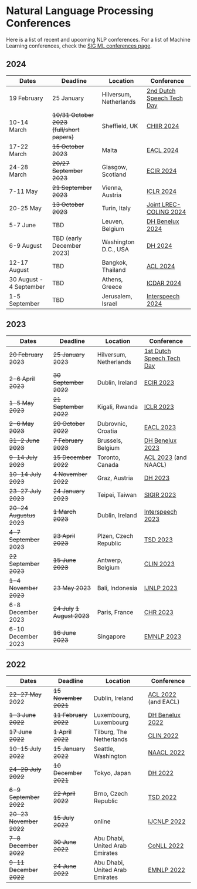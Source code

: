 # Natural Language Processing Conferences

Here is a list of recent and upcoming NLP conferences.
For a list of Machine Learning conferences, check the [SIG ML conferences page](https://github.com/NLeSC/Machine_Learning_SIG/blob/master/conferences.md).


## 2024

| Dates | Deadline | Location | Conference |
| ----- | -------- | -------- | ---------- |
| 19 February | 25 January | Hilversum, Netherlands | [2nd Dutch Speech Tech Day](https://sites.google.com/view/dutchspeechtechday/home) |
| 10-14 March | ~~10/31 October 2023 (full/short papers)~~ | Sheffield, UK | [CHIIR 2024](https://chiir2024.github.io/) |
| 17-22 March | ~~15 October 2023~~ | Malta | [EACL 2024](https://2024.eacl.org/) | 
| 24-28 March | ~~20/27 September 2023~~ | Glasgow, Scotland | [ECIR 2024](https://www.ecir2024.org/)
| 7-11 May | ~~21 September 2023~~ | Vienna, Austria | [ICLR 2024](https://iclr.cc/Conferences/2024) |
| 20-25 May | ~~13 October 2023~~ | Turin, Italy | [Joint LREC-COLING 2024](https://lrec-coling-2024.lrec-conf.org/) |
| 5-7 June | TBD | Leuven, Belgium | [DH Benelux 2024](https://2024.dhbenelux.org/) |
| 6-9 August | TBD (early December 2023) | Washington D.C., USA | [DH 2024](https://dh2024.adho.org/) |
| 12-17 August | TBD | Bangkok, Thailand | [ACL 2024](https://2024.aclweb.org/) |
| 30 August - 4 September | TBD | Athens, Greece | [ICDAR 2024](https://icdar2024.net/) |
| 1-5 September | TBD | Jerusalem, Israel | [Interspeech 2024](https://interspeech2024.org/) |

## 2023

| Dates | Deadline | Location | Conference |
| ----- | -------- | -------- | ---------- |
| ~~20 February 2023~~ | ~~25 January 2023~~| Hilversum, Netherlands | [1st Dutch Speech Tech Day](https://sites.google.com/view/dutchspeechtechday/home) |
| ~~2-6 April 2023~~ | ~~30 September 2022~~ | Dublin, Ireland | [ECIR 2023](https://ecir2023.org/) |
| ~~1-5 May 2023~~ | ~~21 September 2022~~ | Kigali, Rwanda | [ICLR 2023](https://iclr.cc/) |
| ~~2-6 May 2023~~ | ~~20 October 2022~~ | Dubrovnic, Croatia | [EACL 2023](https://2023.eacl.org) |
| ~~31-2 June 2023~~ | ~~7 February 2023~~ | Brussels, Belgium | [DH Benelux 2023](https://2023.dhbenelux.org) |
| ~~9-14 July 2023~~ | ~~15 December 2022~~ | Toronto, Canada | [ACL 2023](https://2023.aclweb.org) (and NAACL) |
| ~~10-14 July 2023~~ | ~~4 November 2022~~ | Graz, Austria | [DH 2023](https://dh2023.adho.org) |
| ~~23-27 July 2023~~| ~~24 January 2023~~ | Teipei, Taiwan | [SIGIR 2023](https://sigir.org/sigir2023/) |
| ~~20-24 Augustus 2023~~ | ~~1 March 2023~~ | Dublin, Ireland | [Interspeech 2023](https://www.interspeech2023.org/) |
| ~~4-7 September 2023~~ | ~~23 April 2023~~ | Plzen, Czech Republic | [TSD 2023](https://www.tsdconference.org/tsd2023) |
| ~~22 September 2023~~ | ~~15 June 2023~~ | Antwerp, Belgium | [CLIN 2023](https://clin33.uantwerpen.be/) |
| ~~1-4 November 2023~~ | ~~23 May 2023~~ | Bali, Indonesia | [IJNLP 2023](http://www.ijcnlp-aacl2023.org/) |
| 6-8 December 2023 | ~~24 July~~ ~~1 August 2023~~ | Paris, France | [CHR 2023](https://2023.computational-humanities-research.org/cfp/) |
| 6-10 December 2023 | ~~16 June 2023~~| Singapore | [EMNLP 2023](https://2023.emnlp.org/) |

## 2022

| Dates | Deadline | Location | Conference |
| ----- | -------- | -------- | ---------- |
| ~~22-27 May 2022~~ | ~~15 November 2021~~ | Dublin, Ireland | [ACL 2022](https://www.2022.aclweb.org) (and EACL) |
| ~~1-3 June 2022~~ | ~~11 February 2022~~ | Luxembourg, Luxembourg | [DH Benelux 2022](https://2022.dhbenelux.org/) |
| ~~17 June 2022~~ | ~~1 April 2022~~ | Tilburg, The Netherlands | [CLIN 2022](https://clin2022.uvt.nl/) |
| ~~10-15 July 2022~~ | ~~15 January 2022~~ | Seattle, Washington | [NAACL 2022](https://2022.naacl.org/) |
| ~~24-29 July 2022~~ | ~~10 December 2021~~ | Tokyo, Japan | [DH 2022](https://dh2022.adho.org) |
| ~~6-9 September 2022~~ | ~~22 April 2022~~ | Brno, Czech Republic | [TSD 2022](https://www.tsdconference.org/tsd2022) |
| ~~20-23 November 2022~~ | ~~15 July 2022~~ | online | [IJCNLP 2022](https://www.aacl2022.org) |
| ~~7-8 December 2022~~ | ~~30 June 2022~~ | Abu Dhabi, United Arab Emirates | [CoNLL 2022](https://conll.org/2022) |
| ~~9-11 December 2022~~ | ~~24 June 2022~~ | Abu Dhabi, United Arab Emirates | [EMNLP 2022](https://2022.emnlp.org) |

